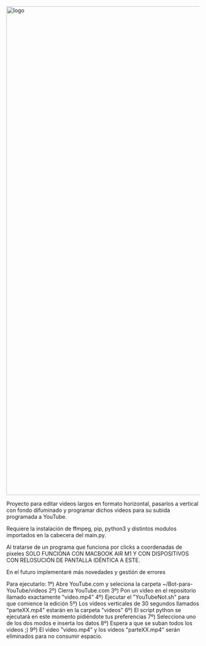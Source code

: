<img width="1272" alt="logo" src="https://user-images.githubusercontent.com/77785688/216454360-140bea38-d1f9-48c6-beb1-8ada1f36c9b6.png">


Proyecto para editar videos largos en formato horizontal, 
pasarlos a vertical con fondo difuminado y 
programar dichos videos para su subida programada a YouTube.

Requiere la instalación de ffmpeg, pip, python3 
y distintos modulos importados en la cabecera del main.py.

Al tratarse de un programa que funciona por clicks a coordenadas de pixeles SOLO FUNCIONA CON MACBOOK AIR M1 Y CON 
DISPOSITIVOS CON RELOSUCIÓN DE PANTALLA IDÉNTICA A ESTE.

En el futuro implementaré más novedades y gestión de errores

Para ejecutarlo:
1º) Abre YouTube.com y 
seleciona la carpeta ~/Bot-para-YouTube/videos
2º) Cierra YouTube.com
3º) Pon un video en el 
repositorio llamado exactamente "video.mp4"
4º) Ejecutar el "YouTubeNot.sh" para que comience la edición
5º) Los videos verticales de 30 segundos llamados "parteXX.mp4" estarán en la carpeta "videos"
6º) El script python se ejecutará en este momento pidiéndote tus preferencias
7º) Selecciona uno de los dos modos e inserta los datos
8º) Espera a que se suban todos los videos ;)
9º) El video "video.mp4" y los videos "parteXX.mp4" serán eliminados para no consumir espacio.

